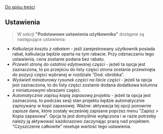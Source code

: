 [Do spisu treści](/service/doc/?cid=dsp)
## Ustawienia

>W sekcji **"Podstawowe ustawienia użytkownika"** dostępne są następujące ustawienia:
>
- *Kalkulacja kosztu z rabatem* - jeśli zarejestrowany użytkownik posiada rabat, kalkulacja będzie oparta na tym rabacie. Przy odznaczaniu tego ustawienia, cena zostanie podana bez rabatu.
- *Przewiń stronę do ostatnio edytowanej części* - jeżeli ta opcja jest zaznaczona, to po przejściu do listy części strona zostanie przewinięta do pozycji części wybranej w rozdziale "Dod. obróbka".
- *Wyświetl miniaturowy rysunek części na liście części* - jeżeli ta opcja jest zaznaczona, to do listy części zostanie dodana dodatkowa kolumna z miniaturowymi obrazami części.
- *Automatycznie zapisuj kopię zapasową projektu* - jeżeli ta opcja jest zaznaczona, to podczas sesji stan projektu będzie automatycznie zapisywany w kopii zapasowej.
Ważne: aktywacja tej opcji ponownie zapisze dane, które zostały wcześniej zapisane poprzez menu "Zapisz > Kopia zapasowa".
Opcja ta jest domyślnie wyłączona i w razie potrzeby należy ją aktywować każdorazowo zaczynając pracę nad projektem. "Czyszczenie całkowite" resetuje wartość tego ustawienia.
